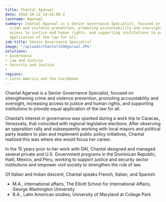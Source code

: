 ```yaml
---
title: Chantal Agarwal
date: 2018-10-22 14:42:00 Z
lastname: Agarwal
summary: Chantal Agarwal is a Senior Governance Specialist, focused on strengthening
  crime and violence prevention, promoting accountability and oversight, increasing
  access to justice and human rights, and supporting institutions to provide equal
  application of the law for all.
job-title: Senior Governance Specialist
image: "/uploads/Chantal%20Agarwal.JPG"
solutions:
- Governance
- Law and Justice
- Security and Justice
- 
regions:
- Latin America and the Caribbean
---
```


Chantal Agarwal is a Senior Governance Specialist, focused on strengthening crime and violence prevention, promoting accountability and oversight, increasing access to justice and human rights, and supporting institutions to provide equal application of the law for all.

Chantal’s interest in governance was sparked during a work trip to Caracas, Venezuela, that coincided with regional legislative elections. After observing an opposition rally and subsequently working with local mayors and political party leaders to plan and implement public policy initiatives, Chantal realized this was where she would focus her career.  

In the 15 years prior to her work with DAI, Chantal designed and managed several private and U.S. Government programs in the Dominican Republic, Haiti, Mexico, and Peru, working to support justice and security sector institutions and empower civil society to strengthen the rule of law.

Of Italian and Indian descent, Chantal speaks French, Italian, and Spanish.

* M.A., international affairs, The Elliott School for International Affairs, George Washington University
* B.A., Latin American studies, University of Maryland at College Park